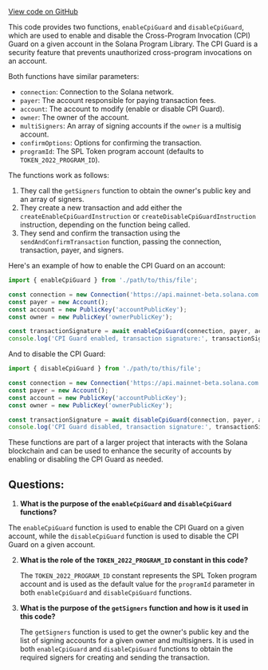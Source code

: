[View code on GitHub](https://github.com/solana-labs/solana-program-library/token/js/src/extensions/cpiGuard/actions.ts)

This code provides two functions, `enableCpiGuard` and `disableCpiGuard`, which are used to enable and disable the Cross-Program Invocation (CPI) Guard on a given account in the Solana Program Library. The CPI Guard is a security feature that prevents unauthorized cross-program invocations on an account.

Both functions have similar parameters:

- `connection`: Connection to the Solana network.
- `payer`: The account responsible for paying transaction fees.
- `account`: The account to modify (enable or disable CPI Guard).
- `owner`: The owner of the account.
- `multiSigners`: An array of signing accounts if the `owner` is a multisig account.
- `confirmOptions`: Options for confirming the transaction.
- `programId`: The SPL Token program account (defaults to `TOKEN_2022_PROGRAM_ID`).

The functions work as follows:

1. They call the `getSigners` function to obtain the owner's public key and an array of signers.
2. They create a new transaction and add either the `createEnableCpiGuardInstruction` or `createDisableCpiGuardInstruction` instruction, depending on the function being called.
3. They send and confirm the transaction using the `sendAndConfirmTransaction` function, passing the connection, transaction, payer, and signers.

Here's an example of how to enable the CPI Guard on an account:

```javascript
import { enableCpiGuard } from './path/to/this/file';

const connection = new Connection('https://api.mainnet-beta.solana.com');
const payer = new Account();
const account = new PublicKey('accountPublicKey');
const owner = new PublicKey('ownerPublicKey');

const transactionSignature = await enableCpiGuard(connection, payer, account, owner);
console.log('CPI Guard enabled, transaction signature:', transactionSignature);
```

And to disable the CPI Guard:

```javascript
import { disableCpiGuard } from './path/to/this/file';

const connection = new Connection('https://api.mainnet-beta.solana.com');
const payer = new Account();
const account = new PublicKey('accountPublicKey');
const owner = new PublicKey('ownerPublicKey');

const transactionSignature = await disableCpiGuard(connection, payer, account, owner);
console.log('CPI Guard disabled, transaction signature:', transactionSignature);
```

These functions are part of a larger project that interacts with the Solana blockchain and can be used to enhance the security of accounts by enabling or disabling the CPI Guard as needed.
## Questions: 
 1. **What is the purpose of the `enableCpiGuard` and `disableCpiGuard` functions?**

   The `enableCpiGuard` function is used to enable the CPI Guard on a given account, while the `disableCpiGuard` function is used to disable the CPI Guard on a given account.

2. **What is the role of the `TOKEN_2022_PROGRAM_ID` constant in this code?**

   The `TOKEN_2022_PROGRAM_ID` constant represents the SPL Token program account and is used as the default value for the `programId` parameter in both `enableCpiGuard` and `disableCpiGuard` functions.

3. **What is the purpose of the `getSigners` function and how is it used in this code?**

   The `getSigners` function is used to get the owner's public key and the list of signing accounts for a given owner and multisigners. It is used in both `enableCpiGuard` and `disableCpiGuard` functions to obtain the required signers for creating and sending the transaction.